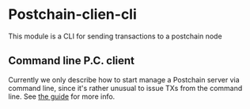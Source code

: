 # Postchain-clien-cli

This module is a CLI for sending transactions to a postchain node

## Command line P.C. client

Currently we only describe how to start manage a Postchain server via command line, since it's rather unusual to issue 
TXs from the command line. See [the guide](https://gitlab.com/chromaway/postchain/-/wikis/QuickGuide) for more info.
